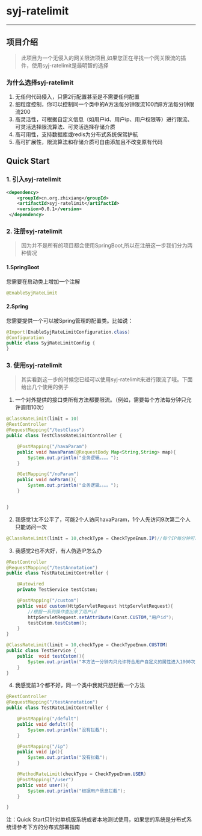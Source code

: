 # syj-ratelimit
***

## 项目介绍
>此项目为一个无侵入的网关限流项目,如果您正在寻找一个网关限流的插件，使用syj-ratelimit是最明智的选择<br>
### 为什么选择syj-ratelimit
1. 无任何代码侵入，只需2行配置甚至是不需要任何配置<br>
2.  细粒度控制，你可以控制同一个类中的A方法每分钟限流100而B方法每分钟限流200<br>
3.  高灵活性，可根据自定义信息（如用户id、用户ip、用户权限等）进行限流、可灵活选择限流算法、可灵活选择存储介质<br>
4.  高可用性，支持数据库或redis为分布式系统保驾护航<br>
5.  高可扩展性，限流算法和存储介质可自由添加且不改变原有代码
## Quick Start
### 1.  引入syj-ratelimit
```xml
<dependency>
    <groupId>cn.org.zhixiang</groupId>
    <artifactId>syj-ratelimit</artifactId>
    <version>0.0.1</version>
 </dependency>
 ```
### 2.  注册syj-ratelimit
>因为并不是所有的项目都会使用SpringBoot,所以在注册这一步我们分为两种情况
#### 1.SpringBoot
您需要在启动类上增加一个注解
```java
@EnableSyjRateLimit
```
#### 2.Spring
您需要提供一个可以被Spring管理的配置类。比如说：
```java
@Import(EnableSyjRateLimitConfiguration.class)
@Configuration
public class SyjRateLimitConfig {
}
```
### 3.  使用syj-ratelimit
>其实看到这一步的时候您已经可以使用syj-ratelimit来进行限流了哦。下面给出几个使用的例子
1. 一个对外提供的接口类所有方法都要限流。（例如，需要每个方法每分钟只允许调用10次）<br>
```java
@ClassRateLimit(limit = 10)
@RestController
@RequestMapping("/testClass")
public class TestClassRateLimitController {

    @PostMapping("/havaParam")
    public void havaParam(@RequestBody Map<String,String> map){
        System.out.println("业务逻辑。。。。");
    }

    @GetMapping("/noParam")
    public void noParam(){
        System.out.println("业务逻辑。。。。");
    }


}
```
2.  我感觉1太不公平了，可能2个人访问havaParam，1个人先访问9次第二个人只能访问一次
```java
@ClassRateLimit(limit = 10,checkType = CheckTypeEnum.IP)//每个IP每分钟可以访问10次
```
3. 我感觉2也不大好，有人伪造IP怎么办
```java
@RestController
@RequestMapping("/testAnnotation")
public class TestRateLimitController {

    @Autowired
    private TestService testCstom;

    @PostMapping("/custom")
    public void custom(HttpServletRequest httpServletRequest){
        //根据一系列操作查出来了用户id
        httpServletRequest.setAttribute(Const.CUSTOM,"用户id");
        testCstom.testCstom();
    }
}

@ClassRateLimit(limit = 10,checkType = CheckTypeEnum.CUSTOM)
public class TestService {
    public  void testCstom(){
        System.out.println("本方法一分钟内只允许符合用户自定义的属性进入1000次");
    }
}
```
4.  我感觉前3个都不好，同一个类中我就只想拦截一个方法
```java
@RestController
@RequestMapping("/testAnnotation")
public class TestRateLimitController {

    @PostMapping("/defult")
    public void defult(){
        System.out.println("没有拦截");
    }

    @PostMapping("/ip")
    public void ip(){
        System.out.println("没有拦截");
    }

    @MethodRateLimit(checkType = CheckTypeEnum.USER)
    @PostMapping("/user")
    public void user(){
        System.out.println("根据用户信息拦截");
    }

}
```
注：Quick Start只针对单机版系统或者本地测试使用，如果您的系统是分布式系统请参考下方的分布式部署指南<br>
